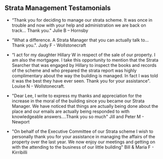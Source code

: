 ## Strata Management Testamonials ##



- “Thank you for deciding to manage our strata scheme. It was once in trouble and now with your help and administration we are back on track... Thank you." Julie B – Hornsby
 



- “What a difference. A Strata Manager that you can actually talk to... Thank you.". Judy F - Wollstonecraft
 



- “I act for my daughter Hillary W in respect of the sale of our property. I am also the mortgagee. I take this opportunity to mention that the Strata Searcher that was engaged by Hillary to inspect the books and records of the scheme and who prepared the strata report was highly complimentary about the way the building is managed. In fact I was told it was the best they have ever seen. Thank you for your assistance". Louise N - Wollstonecraft.
 



- "Dear Lee, I write to express my thanks and appreciation for the increase in the moral of the building since you became our Strata Manager. We have noticed that things are actually being done about the place and our emails are actually being responded to with knowledgeable answers....Thank you so much" Jill and Peter M - Newport
 


- "On behalf of the Executive Committee of our Strata scheme I wish to personally thank you for your assistance in managing the affairs of the property over the last year. We now enjoy our meetings and getting on with the attending to the business of our little building" Bill & Maria F - Kirribilli